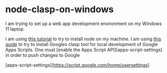 # node-clasp-on-windows

I am trying to set up a web app development environment on my Windows 11 laptop.

I am using [this tutorial][node-on-windows] to try to install node on my machine.
I am using [this guide][clasp-on-windows] to try to install Googles clasp tool for local development of Google Apps Scripts.
One must [enable the Apps Script API][apps-script-settings] in order to push changes to Google 

[node-on-windows]: https://learn.microsoft.com/en-us/windows/dev-environment/javascript/nodejs-beginners-tutorial
[clasp-on-windows]: https://developers.google.com/apps-script/guides/clasp
[apps-script-settings][https://script.google.com/home/usersettings]